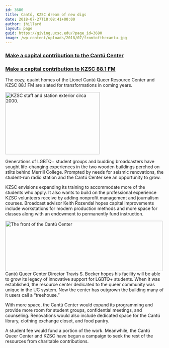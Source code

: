 ```yaml
---
id: 3680
title: Cantú, KZSC dream of new digs
date: 2018-07-27T18:08:41+00:00
author: jhillard
layout: page
guid: https://giving.ucsc.edu/?page_id=3680
image: /wp-content/uploads/2018/07/frontofthecantu.jpg
---
```

### [Make a capital contribution to the Cantú Center](https://queer.ucsc.edu/give.html)

### [Make a capital contribution to KZSC 88.1 FM](https://www.kzsc.org/gifts/?cfpage=project&project_id=22557)

The cozy, quaint homes of the Lionel Cantú Queer Resource Center and KZSC 88.1 FM are slated for transformations in coming years.

<img src="../wp-content/uploads/2018/07/kzsc-pictures-25-300x198.jpg" alt="KZSC staff and station exterior circa 2000." width="300" height="198" /> 

Generations of LGBTQ+ student groups and budding broadcasters have sought life-changing experiences in the two wooden buildings perched on stilts behind Merrill College. Prompted by needs for seismic renovations, the student-run radio station and the Cantú Center see an opportunity to grow.

KZSC envisions expanding its training to accommodate more of the students who apply. It also wants to build on the professional experience KZSC volunteers receive by adding nonprofit management and journalism courses. Broadcast advisor Keith Rozendal hopes capital improvements include workstations for modern production methods and more space for classes along with an endowment to permanently fund instruction.

<img src="../wp-content/uploads/2018/07/frontofthecantu-300x96.jpg" alt="The front of the Cantú Center" width="500" height="160" /> Cantú Queer Center Director Travis S. Becker hopes his facility will be able to grow its legacy of innovative support for LGBTQ+ students. When it was established, the resource center dedicated to the queer community was unique in the UC system. Now the center has outgrown the building many of it users call a “treehouse.”

With more space, the Cantú Center would expand its programming and provide more room for student groups, confidential meetings, and counseling. Renovations would also include dedicated space for the Cantú library, clothing exchange closet, and food pantry.

A student fee would fund a portion of the work. Meanwhile, the Cantú Queer Center and KZSC have begun a campaign to seek the rest of the resources from charitable contributions.